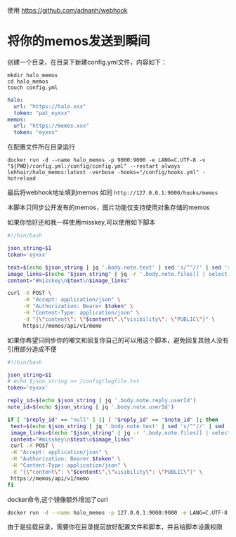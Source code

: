 使用 https://github.com/adnanh/webhook
# 将你的memos发送到瞬间

创建一个目录，在目录下新建config.yml文件，内容如下：

```shell
mkdir halo_memos
cd halo_memos
touch config.yml
```

```yaml
halo:
  url: "https://halo.xxx"
  token: "pat_eyxxx"
memos:
  url: "https://memos.xxx"
  token: "eyxxx"
```

在配置文件所在目录运行

```shell
docker run -d --name halo_memos -p 9000:9000 -e LANG=C.UTF-8 -v "${PWD}/config.yml:/config/config.yml" --restart always lehhair/halo_memos:latest -verbose -hooks="/config/hooks.yml" -hotreload
```
最后将webhook地址填到memos
如同
`http://127.0.0.1:9000/hooks/memos`

本脚本只同步公开发布的memos，图片功能仅支持使用对象存储的memos

如果你恰好还和我一样使用misskey,可以使用如下脚本
```bash
#!/bin/bash

json_string=$1
token='eyxxx'

text=$(echo $json_string | jq '.body.note.text' | sed 's/^"//' | sed 's/"$//')
image_links=$(echo "$json_string" | jq -r '.body.note.files[] | select(.type | startswith("image")) | "![image](\(.url))"' | tr -d '\n')
content="#misskey\n$text\n$image_links"

curl -X POST \
     -H "Accept: application/json" \
     -H "Authorization: Bearer $token" \
     -H "Content-Type: application/json" \
     -d "{\"content\": \"$content\",\"visibility\": \"PUBLIC\"}" \
     https://memos/api/v1/memo
```
如果你希望只同步你的嘟文和回复你自己的可以用这个脚本，避免回复其他人没有引用部分造成不便
```bash
#!/bin/bash

json_string=$1
# echo $json_string >> /config/logfile.txt
token='eyxxx'

reply_id=$(echo $json_string | jq '.body.note.reply.userId')
note_id=$(echo $json_string | jq '.body.note.userId')

if [ "$reply_id" == "null" ] || [ "$reply_id" == "$note_id" ]; then
 text=$(echo $json_string | jq '.body.note.text' | sed 's/^"//' | sed 's/"$//')
 image_links=$(echo "$json_string" | jq -r '.body.note.files[] | select(.type | startswith("image")) | "![image](\(.url))"' | tr -d '\n')
 content="#misskey\n$text\n$image_links"
 curl -X POST \
 -H "Accept: application/json" \
 -H "Authorization: Bearer $token" \
 -H "Content-Type: application/json" \
 -d "{\"content\": \"$content\",\"visibility\": \"PUBLIC\"}" \
 https://memos/api/v1/memo
fi
```
docker命令,这个镜像额外增加了curl
```bash
docker run -d --name halo_memos -p 127.0.0.1:9000:9000 -e LANG=C.UTF-8 -v "${PWD}:/config" --restart always lehhair/halo_memos:curl -verbose -hooks="/config/hooks.yml" -hotreload
```
由于是挂载目录，需要你在目录提前放好配置文件和脚本，并且给脚本设置权限
